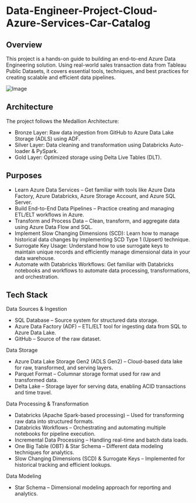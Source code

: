 # Data-Engineer-Project-Cloud-Azure-Services-Car-Catalog

## Overview
This project is a hands-on guide to building an end-to-end Azure Data Engineering solution. Using real-world sales transaction data from Tableau Public Datasets, it covers essential tools, techniques, and best practices for creating scalable and efficient data pipelines. 

![Image](https://github.com/user-attachments/assets/b8201839-8dce-4be5-b0d5-d11fe30c1e7c)


## Architecture
The project follows the Medallion Architecture:
* Bronze Layer: Raw data ingestion from GitHub to Azure Data Lake Storage (ADLS) using ADF.
* Silver Layer: Data cleaning and transformation using Databricks Auto-loader & PySpark.
* Gold Layer: Optimized storage using Delta Live Tables (DLT).


## Purposes
* Learn Azure Data Services – Get familiar with tools like Azure Data Factory, Azure Databricks, Azure Storage Account, and Azure SQL Server.
* Build End-to-End Data Pipelines – Practice creating and managing ETL/ELT workflows in Azure.
* Transform and Process Data – Clean, transform, and aggregate data using Azure Data Flow and SQL.
* Implement Slow Changing Dimensions (SCD): Learn how to manage historical data changes by implementing SCD Type 1 (Upsert) technique.
* Surrogate Key Usage: Understand how to use surrogate keys to maintain unique records and efficiently manage dimensional data in your data warehouse.
* Automate with Databricks Workflows: Get familiar with Databricks notebooks and workflows to automate data processing, transformations, and orchestration.

## Tech Stack
Data Sources & Ingestion
* SQL Database – Source system for structured data storage.
* Azure Data Factory (ADF) – ETL/ELT tool for ingesting data from SQL to Azure Data Lake.
* GitHub – Source of the raw dataset.

Data Storage
* Azure Data Lake Storage Gen2 (ADLS Gen2) – Cloud-based data lake for raw, transformed, and serving layers.
* Parquet Format – Columnar storage format used for raw and transformed data.
* Delta Lake – Storage layer for serving data, enabling ACID transactions and time travel.

Data Processing & Transformation
* Databricks (Apache Spark-based processing) – Used for transforming raw data into structured formats.
* Databricks Workflows – Orchestrating and automating multiple notebooks for pipeline execution.
* Incremental Data Processing – Handling real-time and batch data loads.
* One Big Table (OBT) & Star Schema – Different data modeling techniques for analytics.
* Slow Changing Dimensions (SCD) & Surrogate Keys – Implemented for historical tracking and efficient lookups.

Data Modeling
* Star Schema – Dimensional modeling approach for reporting and analytics.


